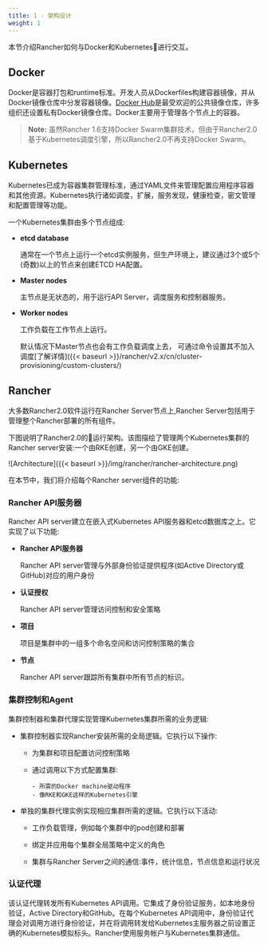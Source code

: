 ```yaml
---
title: 1 - 架构设计
weight: 1
---
```


本节介绍Rancher如何与Docker和Kubernetes进行交互。

## Docker

Docker是容器打包和runtime标准。开发人员从Dockerfiles构建容器镜像，并从Docker镜像仓库中分发容器镜像。[Docker Hub](http://hub.docker.com)是最受欢迎的公共镜像仓库，许多组织还设置私有Docker镜像仓库。Docker主要用于管理各个节点上的容器。

>**Note:** 虽然Rancher 1.6支持Docker Swarm集群技术，但由于Rancher2.0基于Kubernetes调度引擎，所以Rancher2.0不再支持Docker Swarm。

## Kubernetes

Kubernetes已成为容器集群管理标准，通过YAML文件来管理配置应用程序容器和其他资源。Kubernetes执行诸如调度，扩展，服务发现，健康检查，密文管理和配置管理等功能。

一个Kubernetes集群由多个节点组成:

- **etcd database**

  通常在一个节点上运行一个etcd实例服务，但生产环境上，建议通过3个或5个(奇数)以上的节点来创建ETCD HA配置。

- **Master nodes**

  主节点是无状态的，用于运行API Server，调度服务和控制器服务。

- **Worker nodes**

  工作负载在工作节点上运行。

  默认情况下Master节点也会有工作负载调度上去， 可通过命令设置其不加入调度[了解详情]({{< baseurl >}}/rancher/v2.x/cn/cluster-provisioning/custom-clusters/)

## Rancher

大多数Rancher2.0软件运行在Rancher Server节点上,Rancher Server包括用于管理整个Rancher部署的所有组件。

下图说明了Rancher2.0的运行架构。该图描绘了管理两个Kubernetes集群的Rancher server安装:一个由RKE创建，另一个由GKE创建。

![Architecture]({{< baseurl >}}/img/rancher/rancher-architecture.png)

在本节中，我们将介绍每个Rancher server组件的功能:

### Rancher API服务器

Rancher API server建立在嵌入式Kubernetes API服务器和etcd数据库之上。它实现了以下功能:

- **Rancher API服务器**

  Rancher API server管理与外部身份验证提供程序(如Active Directory或GitHub)对应的用户身份

- **认证授权**

  Rancher API server管理访问控制和安全策略

- **项目**

  项目是集群中的一组多个命名空间和访问控制策略的集合

- **节点**

  Rancher API server跟踪所有集群中所有节点的标识。

### 集群控制和Agent

集群控制器和集群代理实现管理Kubernetes集群所需的业务逻辑:

- 集群控制器实现Rancher安装所需的全局逻辑。它执行以下操作:

  - 为集群和项目配置访问控制策略

  - 通过调用以下方式配置集群:

        - 所需的Docker machine驱动程序
        - 像RKE和GKE这样的Kubernetes引擎

- 单独的集群代理实例实现相应集群所需的逻辑。它执行以下活动:

  - 工作负载管理，例如每个集群中的pod创建和部署

  - 绑定并应用每个集群全局策略中定义的角色

  - 集群与Rancher Server之间的通信:事件，统计信息，节点信息和运行状况

### 认证代理

该认证代理转发所有Kubernetes API调用。它集成了身份验证服务，如本地身份验证，Active Directory和GitHub。在每个Kubernetes API调用中，身份验证代理会对调用方进行身份验证，并在将调用转发给Kubernetes主服务器之前设置正确的Kubernetes模拟标头。Rancher使用服务帐户与Kubernetes集群通信。
